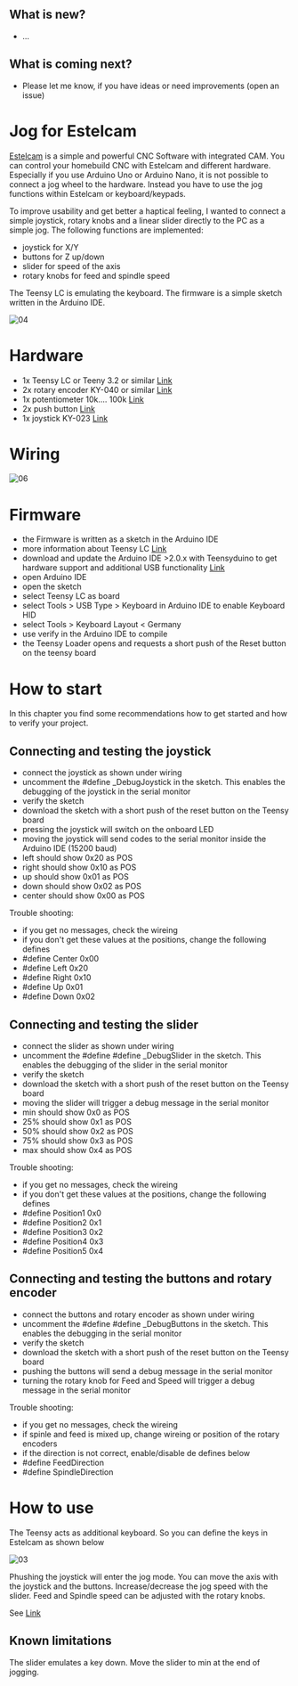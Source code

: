 ## What is new?
- ...


## What is coming next?
- Please let me know, if you have ideas or need improvements (open an issue)




# Jog for Estelcam

[Estelcam](https://www.estlcam.de) is a simple and powerful CNC Software with integrated CAM. You can control your homebuild CNC with Estelcam and different hardware. Especially if you use Arduino Uno or Arduino Nano, it is not possible to connect a jog wheel to the hardware. Instead you have to use the jog functions within Estelcam or keyboard/keypads.

To improve usability and get better a haptical feeling, I wanted to connect a simple joystick, rotary knobs and a linear slider directly to the PC as a simple jog.
The following functions are implemented:
- joystick for X/Y
- buttons for Z up/down
- slider for speed of the axis
- rotary knobs for feed and spindle speed

The Teensy LC is emulating the keyboard. The firmware is a simple sketch written in the Arduino IDE.


![04](https://github.com/ThomasHeb/Jog-for-Estelcam/blob/main/img/4.jpg)


# Hardware

- 1x Teensy LC or Teeny 3.2 or similar [Link](https://eu.robotshop.com/de/products/teensy-lc-usb-microcontroller-development-board)
- 2x rotary encoder KY-040 or similar [Link](https://www.amazon.de/s?k=rotary+encoder+ky-040&__mk_de_DE=ÅMÅŽÕÑ&crid=94ARQ2T8IVQT&sprefix=rotary+encoder+ky-040%2Caps%2C101&ref=nb_sb_noss_1)
- 1x potentiometer 10k.... 100k [Link](https://www.amazon.de/RoboMall-Linear-Poti-Schiebepotentiometer-2-Fach/dp/B01KZM135I/ref=sr_1_5?__mk_de_DE=ÅMÅŽÕÑ&crid=33N7B9JL6OH87&keywords=linear+poti&qid=1700078468&sprefix=linear+poti%2Caps%2C137&sr=8-5)
- 2x push button [Link](https://www.amazon.de/RUNCCI-YUN-Wasserdicht-Druckknopf-Autotrompete-Haustürklingel/dp/B08P4CC8V6/ref=sr_1_22_sspa?__mk_de_DE=ÅMÅŽÕÑ&crid=Y0GVKG4ZISSB&keywords=drucktaster&qid=1700078583&sprefix=drucktaster%2Caps%2C123&sr=8-22-spons&sp_csd=d2lkZ2V0TmFtZT1zcF9tdGY&th=1)
- 1x joystick KY-023 [Link](https://www.amazon.de/AZDelivery-Joystick-KY-023-Arduino-gratis/dp/B07V3HQSVY/ref=sr_1_2_sspa?__mk_de_DE=ÅMÅŽÕÑ&crid=1EICNRSPPHWXX&keywords=joystick+arduino&qid=1700078535&sprefix=joystickl+arduino%2Caps%2C101&sr=8-2-spons&sp_csd=d2lkZ2V0TmFtZT1zcF9hdGY&psc=1)

# Wiring
![06](https://github.com/ThomasHeb/Jog-for-Estelcam/blob/main/img/6.png)

# Firmware

- the Firmware is written as a sketch in the Arduino IDE
- more information about Teensy LC [Link](https://www.prjc.com/teensy)   
- download and update the Arduino IDE >2.0.x with Teensyduino to get hardware support and additional USB functionality [Link](https://www.pjrc.com/teensy/td_download.html)
- open Arduino IDE
- open the sketch
- select Teensy LC as board
- select Tools > USB Type > Keyboard in Arduino IDE to enable Keyboard HID
- select Tools > Keyboard Layout < Germany 
- use verify in the Arduino IDE to compile
- the Teensy Loader opens and requests a short push of the Reset button on the teensy board


# How to start
In this chapter you find some recommendations how to get started and how to verify your project.


## Connecting and testing the joystick
- connect the joystick as shown under wiring
- uncomment the #define _DebugJoystick in the sketch. This enables the debugging of the joystick in the serial monitor
- verify the sketch
- download the sketch with a short push of the reset button on the Teensy board
- pressing the joystick will switch on the onboard LED
- moving the joystick will send codes to the serial monitor inside the Arduino IDE (15200 baud)
- left should show 0x20 as POS
- right should show 0x10 as POS
- up should show 0x01 as POS
- down should show 0x02 as POS
- center should show 0x00 as POS

Trouble shooting: 
- if you get no messages, check the wireing
- if you don't get these values at the positions, change the following defines
 - #define Center          0x00
 - #define Left            0x20
 - #define Right           0x10     
 - #define Up              0x01 
 - #define Down            0x02



## Connecting and testing the slider
- connect the slider as shown under wiring
- uncomment the #define #define _DebugSlider in the sketch. This enables the debugging of the slider in the serial monitor
- verify the sketch
- download the sketch with a short push of the reset button on the Teensy board
- moving the slider will trigger a debug message in the serial monitor
 - min should show 0x0 as POS
 - 25% should show 0x1 as POS
 - 50% should show 0x2 as POS
 - 75% should show 0x3 as POS
 - max should show 0x4 as POS
   
Trouble shooting:
- if you get no messages, check the wireing
- if you don't get these values at the positions, change the following defines
 - #define Position1       0x0
 - #define Position2       0x1
 - #define Position3       0x2
 - #define Position4       0x3
 - #define Position5       0x4



## Connecting and testing the buttons and rotary encoder
- connect the buttons and rotary encoder as shown under wiring
- uncomment the #define #define _DebugButtons in the sketch. This enables the debugging in the serial monitor
- verify the sketch
- download the sketch with a short push of the reset button on the Teensy board
- pushing the buttons will send a debug message in the serial monitor
- turning the rotary knob for Feed and Speed will trigger a debug message in the serial monitor

Trouble shooting: 
- if you get no messages, check the wireing
- if spinle and feed is mixed up, change wireing or position of the rotary encoders
- if the direction is not correct, enable/disable de defines below
 - #define FeedDirection
 - #define SpindleDirection




# How to use
The Teensy acts as additional keyboard. So you can define the keys in Estelcam as shown below

![03](https://github.com/ThomasHeb/Jog-for-Estelcam/blob/main/img/3.png)

Phushing the joystick will enter the jog mode. You can move the axis with the joystick and the buttons. Increase/decrease the jog speed with the slider.
Feed and Spindle speed can be adjusted with the rotary knobs.

See [Link](https://github.com/ThomasHeb/Jog-for-Estelcam/blob/main/img/video.MOV)



## Known limitations
The slider emulates a key down. Move the slider to min at the end of jogging.

